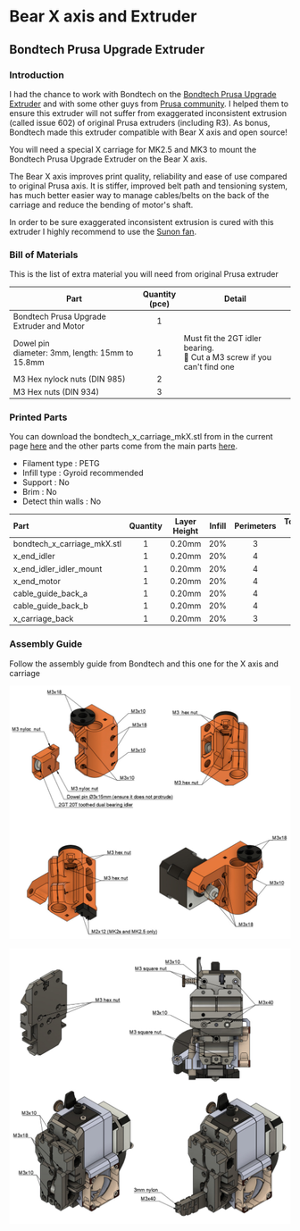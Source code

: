# Bear X axis and Extruder

## Bondtech Prusa Upgrade Extruder


### Introduction

I had the chance to work with Bondtech on the [Bondtech Prusa Upgrade Extruder](https://www.bondtech.se/en/product-category/upgrade-kits/prusa/) and with some other guys from [Prusa community](https://www.facebook.com/groups/prusacommunity/). I helped them to ensure this extruder will not suffer from exaggerated inconsistent extrusion (called issue 602) of original Prusa extruders (including R3). As bonus, Bondtech made this extruder compatible with Bear X axis and open source!

You will need a special X carriage for MK2.5 and MK3 to mount the Bondtech Prusa Upgrade Extruder on the Bear X axis.

The Bear X axis improves print quality, reliability and ease of use compared to original Prusa axis. It is stiffer, improved belt path and tensioning system, has much better easier way to manage cables/belts on the back of the carriage and reduce the bending of motor's shaft.

In order to be sure exaggerated inconsistent extrusion is cured with this extruder I highly recommend to use the [Sunon fan](../hotend_fan).


### Bill of Materials

This is the list of extra material you will need from original Prusa extruder

| Part     | Quantity<br>(pce) | Detail |
|----------|:---------------:|--------|
| Bondtech Prusa Upgrade Extruder and Motor | 1 | |
| Dowel pin<br/>diameter: 3mm, length: 15mm to 15.8mm | 1 | Must fit the 2GT idler bearing.<br/>:pushpin: Cut a M3 screw if you can't find one |
| M3 Hex nylock nuts (DIN 985) | 2 | |
| M3 Hex nuts (DIN 934) | 3 | |


### Printed Parts

You can download the bondtech_x_carriage_mkX.stl from in the current page [here](printed_parts/) and the other parts come from the main parts [here](../../printed_parts/stl).

* Filament type : PETG
* Infill type : Gyroid recommended
* Support : No
* Brim : No
* Detect thin walls : No

| Part | Quantity | Layer Height | Infill | Perimeters | Top/Bottom Layers |
|:----|:----:|:----:|:----:|:----:|:----:|
| bondtech_x_carriage_mkX.stl | 1 | 0.20mm | 20% | 3 | 5 |
| x_end_idler                 | 1 | 0.20mm | 20% | 4 | 5 |
| x_end_idler_idler_mount     | 1 | 0.20mm | 20% | 4 | 5 |
| x_end_motor                 | 1 | 0.20mm | 20% | 4 | 5 |
| cable_guide_back_a          | 1 | 0.20mm | 20% | 4 | 5 |
| cable_guide_back_b          | 1 | 0.20mm | 20% | 4 | 5 |
| x_carriage_back             | 1 | 0.20mm | 20% | 3 | 5 |



### Assembly Guide

Follow the assembly guide from Bondtech and this one for the X axis and carriage

![Quick assembly 1](assembly/quick_assembly_1.jpg)

![Quick assembly 2](assembly/quick_assembly_2.jpg)
